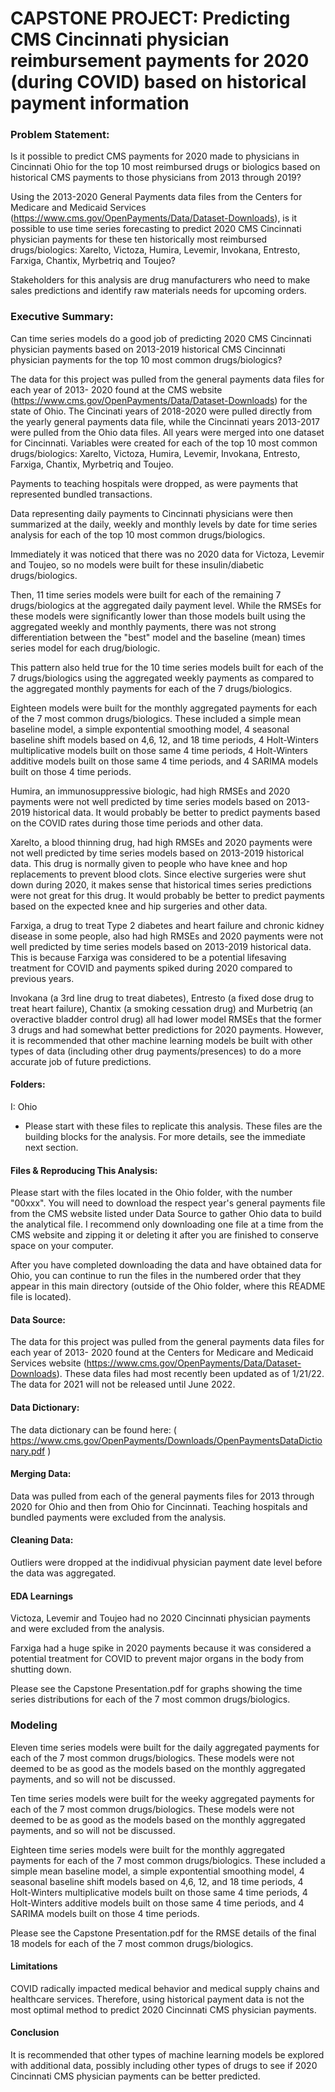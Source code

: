 # CAPSTONE PROJECT: Predicting CMS Cincinnati physician reimbursement payments for 2020 (during COVID) based on historical payment information  

### Problem Statement:
Is it possible to predict CMS payments for 2020 made to physicians in Cincinnati Ohio for the top 10 most reimbursed drugs or biologics based on historical CMS payments to those physicians from 2013 through 2019?

Using the 2013-2020 General Payments data files from the Centers for Medicare and Medicaid Services (https://www.cms.gov/OpenPayments/Data/Dataset-Downloads), is it possible to use time series forecasting to predict 2020 CMS Cincinnati physician payments for these ten historically most reimbursed drugs/biologics:  Xarelto, Victoza, Humira, Levemir, Invokana, Entresto, Farxiga, Chantix, Myrbetriq and Toujeo?

Stakeholders for this analysis are drug manufacturers who need to make sales predictions and identify raw materials needs for upcoming orders.

### Executive Summary:
Can time series models do a good job of predicting 2020 CMS Cincinnati physician payments based on 2013-2019 historical CMS Cincinnati physician payments for the top 10 most common drugs/biologics?

The data for this project was pulled from the general payments data files for each year of 2013- 2020 found at the CMS website (https://www.cms.gov/OpenPayments/Data/Dataset-Downloads) for the state of Ohio.  The Cincinati years of 2018-2020 were pulled directly from the yearly general payments data file, while the Cincinnati years 2013-2017 were pulled from the Ohio data files.  All years were merged into one dataset for Cincinnati.  Variables were created for each of the top 10 most common drugs/biologics:  Xarelto, Victoza, Humira, Levemir, Invokana, Entresto, Farxiga, Chantix, Myrbetriq and Toujeo.

Payments to teaching hospitals were dropped, as were payments that represented bundled transactions.

Data representing daily payments to Cincinnati physicians were then summarized at the daily, weekly and monthly levels by date for time series analysis for each of the top 10 most common drugs/biologics.

Immediately it was noticed that there was no 2020 data for Victoza, Levemir and Toujeo, so no models were built for these insulin/diabetic drugs/biologics.

Then, 11 time series models were built for each of the remaining 7 drugs/biologics at the aggregated daily payment level.  While the RMSEs for these models were significantly lower than those models built using the aggregated weekly and monthly payments, there was not strong differentiation between the "best" model and the baseline (mean) times series model for each drug/biologic.

This pattern also held true for the 10 time series models built for each of the 7 drugs/biologics using the aggregated weekly payments as compared to the aggregated monthly payments for each of the 7 drugs/biologics. 

Eighteen models were built for the monthly aggregated payments for each of the 7 most common drugs/biologics.  These included a simple mean baseline model, a simple expontential smoothing model, 4 seasonal baseline shift models based on 4,6, 12, and 18 time periods, 4 Holt-Winters multiplicative models built on those same 4 time periods, 4 Holt-Winters additive models built on those same 4 time periods, and 4 SARIMA models built on those 4 time periods.

Humira, an immunosuppressive biologic, had high RMSEs and 2020 payments were not well predicted by time series models based on 2013-2019 historical data.  It would probably be better to predict payments based on the COVID rates during those time periods and other data.

Xarelto, a blood thinning drug, had high RMSEs and 2020 payments were not well predicted by time series models based on 2013-2019 historical data.  This drug is normally given to people who have knee and hop replacements to prevent blood clots.  Since elective surgeries were shut down during 2020, it makes sense that historical times series predictions were not great for this drug.  It would probably be better to predict payments based on the expected knee and hip surgeries and other data.

Farxiga, a drug to treat Type 2 diabetes and heart failure and chronic kidney disease in some people, also had high RMSEs and 2020 payments were not well predicted by time series models based on 2013-2019 historical data.  This is because Farxiga was considered to be a potential lifesaving treatment for COVID and payments spiked during 2020 compared to previous years.

Invokana (a 3rd line drug to treat diabetes), Entresto (a fixed dose drug to treat heart failure), Chantix (a smoking cessation drug) and Murbetriq (an overactive bladder control drug)  all had lower model RMSEs that the former 3 drugs and had somewhat better predictions for 2020 payments.  However, it is recommended that other machine learning models be built with other types of data (including other drug payments/presences) to do a more accurate job of future predictions.

#### Folders:
I: Ohio
- Please start with these files to replicate this analysis.  These files are the building blocks for the analysis.  For more details, see the immediate next section.

#### Files & Reproducing This Analysis:
Please start with the files located in the Ohio folder, with the number "00xxx".  You will need to download the respect year's general payments file from the CMS website listed under Data Source to gather Ohio data to build the analytical file.  I recommend only downloading one file at a time from the CMS website and zipping it or deleting it after you are finished to conserve space on your computer.

After you have completed downloading the data and have obtained data for Ohio, you can continue to run the files in the numbered order that they appear in this main directory (outside of the Ohio folder, where this README file is located).
#### Data Source:
The data for this project was pulled from the general payments data files for each year of 2013- 2020 found at the Centers for Medicare and Medicaid Services website (https://www.cms.gov/OpenPayments/Data/Dataset-Downloads).  These data files had most recently been updated as of 1/21/22.  The data for 2021 will not be released until June 2022.

#### Data Dictionary:
The data dictionary can be found here: ( https://www.cms.gov/OpenPayments/Downloads/OpenPaymentsDataDictionary.pdf )

#### Merging Data:
Data was pulled from each of the general payments files for 2013 through 2020 for Ohio and then from Ohio for Cincinnati.  Teaching hospitals and bundled payments were excluded from the analysis.

#### Cleaning Data:
Outliers were dropped at the indidivual physician payment date level before the data was aggregated.

#### EDA Learnings
Victoza, Levemir and Toujeo had no 2020 Cincinnati physician payments and were excluded from the analysis.

Farxiga had a huge spike in 2020 payments because it was considered a potential treatment for COVID to prevent major organs in the body from shutting down.

Please see the Capstone Presentation.pdf for graphs showing the time series distributions for each of the 7 most common drugs/biologics.

### Modeling
Eleven time series models were built for the daily aggregated payments for each of the 7 most common drugs/biologics.  These models were not deemed to be as good as the models based on the monthly aggregated payments, and so will not be discussed.

Ten time series models were built for the weeky aggregated payments for each of the 7 most common drugs/biologics.  These models were not deemed to be as good as the models based on the monthly aggregated payments, and so will not be discussed.

Eighteen time series models were built for the monthly aggregated payments for each of the 7 most common drugs/biologics.  These included a simple mean baseline model, a simple expontential smoothing model, 4 seasonal baseline shift models based on 4,6, 12, and 18 time periods, 4 Holt-Winters multiplicative models built on those same 4 time periods, 4 Holt-Winters additive models built on those same 4 time periods, and 4 SARIMA models built on those 4 time periods.

Please see the Capstone Presentation.pdf for the RMSE details of the final 18 models for each of the 7 most common drugs/biologics.

#### Limitations
COVID radically impacted medical behavior and medical supply chains and healthcare services.  Therefore, using historical payment data is not the most optimal method to predict 2020 Cincinnati CMS physician payments.

#### Conclusion
It is recommended that other types of machine learning models be explored with additional data, possibly including other types of drugs to see if 2020 Cincinnati CMS physician payments can be better predicted.
